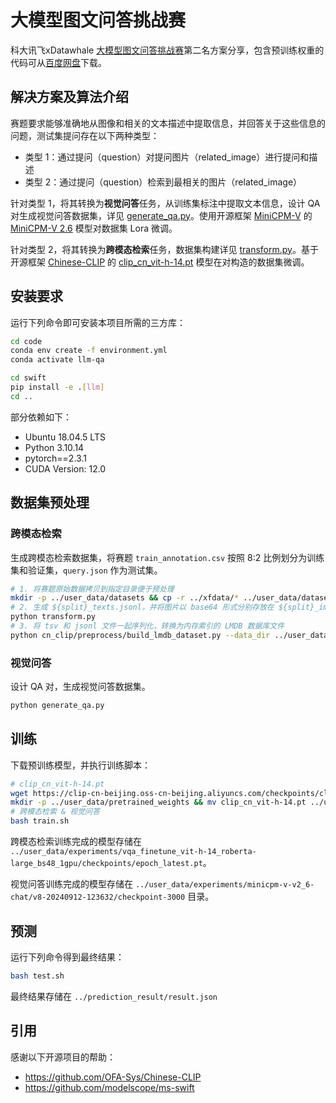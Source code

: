 # 大模型图文问答挑战赛

科大讯飞xDatawhale [大模型图文问答挑战赛](https://challenge.xfyun.cn/topic/info?type=graphic-quiz-challenge&option=ssgy)第二名方案分享，包含预训练权重的代码可从[百度网盘](https://pan.baidu.com/s/1ESEVM66a3rmcMg7KS5nfsA?pwd=kww5)下载。

## 解决方案及算法介绍

赛题要求能够准确地从图像和相关的文本描述中提取信息，并回答关于这些信息的问题，测试集提问存在以下两种类型：

* 类型 1：通过提问（question）对提问图片（related_image）进行提问和描述
* 类型 2：通过提问（question）检索到最相关的图片（related_image）

针对类型 1，将其转换为**视觉问答**任务，从训练集标注中提取文本信息，设计 QA 对生成视觉问答数据集，详见 [generate_qa.py](code/generate_qa.py)。使用开源框架 [MiniCPM-V](https://github.com/OpenBMB/MiniCPM-V) 的 [MiniCPM-V 2.6](https://modelscope.cn/models/OpenBMB/MiniCPM-V-2_6) 模型对数据集 Lora 微调。

针对类型 2，将其转换为**跨模态检索**任务，数据集构建详见 [transform.py](code/transform.py)。基于开源框架 [Chinese-CLIP](https://github.com/OFA-Sys/Chinese-CLIP) 的 [clip_cn_vit-h-14.pt](https://clip-cn-beijing.oss-cn-beijing.aliyuncs.com/checkpoints/clip_cn_vit-h-14.pt) 模型在对构造的数据集微调。

## 安装要求

运行下列命令即可安装本项目所需的三方库：

```bash
cd code
conda env create -f environment.yml
conda activate llm-qa

cd swift
pip install -e .[llm]
cd ..
```

部分依赖如下：

* Ubuntu 18.04.5 LTS
* Python 3.10.14
* pytorch==2.3.1
* CUDA Version: 12.0

## 数据集预处理

### 跨模态检索

生成跨模态检索数据集，将赛题 `train_annotation.csv` 按照 8:2 比例划分为训练集和验证集，`query.json` 作为测试集。

```bash
# 1. 将赛题原始数据拷贝到指定目录便于预处理
mkdir -p ../user_data/datasets && cp -r ../xfdata/* ../user_data/datasets
# 2. 生成 ${split}_texts.jsonl，并将图片以 base64 形式分别存放在 ${split}_imgs.tsv 文件中
python transform.py
# 3. 将 tsv 和 jsonl 文件一起序列化，转换为内存索引的 LMDB 数据库文件
python cn_clip/preprocess/build_lmdb_dataset.py --data_dir ../user_data/datasets --splits train,valid,test
```

### 视觉问答

设计 QA 对，生成视觉问答数据集。

```bash
python generate_qa.py
```

## 训练

下载预训练模型，并执行训练脚本：

```bash
# clip_cn_vit-h-14.pt
wget https://clip-cn-beijing.oss-cn-beijing.aliyuncs.com/checkpoints/clip_cn_vit-h-14.pt
mkdir -p ../user_data/pretrained_weights && mv clip_cn_vit-h-14.pt ../user_data/pretrained_weights
# 跨模态检索 & 视觉问答
bash train.sh
```

跨模态检索训练完成的模型存储在 `../user_data/experiments/vqa_finetune_vit-h-14_roberta-large_bs48_1gpu/checkpoints/epoch_latest.pt`。

视觉问答训练完成的模型存储在 `../user_data/experiments/minicpm-v-v2_6-chat/v8-20240912-123632/checkpoint-3000` 目录。

## 预测

运行下列命令得到最终结果：

```bash
bash test.sh
```

最终结果存储在 `../prediction_result/result.json`

## 引用

感谢以下开源项目的帮助：

* https://github.com/OFA-Sys/Chinese-CLIP
* https://github.com/modelscope/ms-swift